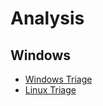 # Analysis

## Windows

* [Windows Triage](https://github.com/sakya02/dcoe/blob/master/5.Analysis/WinTriage.md)
* [Linux Triage]() 

